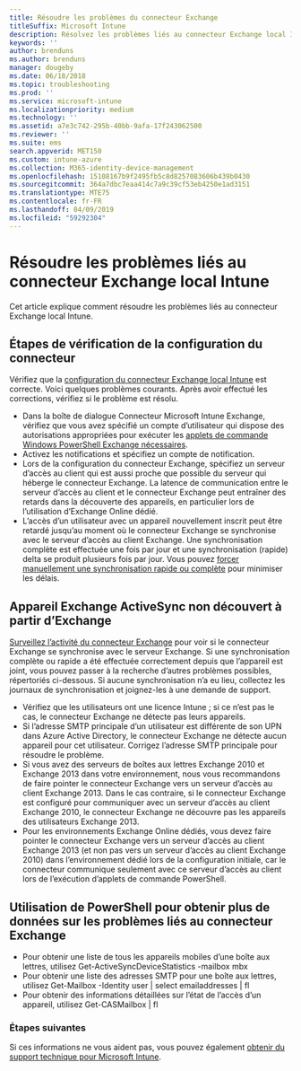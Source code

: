 ```yaml
---
title: Résoudre les problèmes du connecteur Exchange
titleSuffix: Microsoft Intune
description: Résolvez les problèmes liés au connecteur Exchange local Intune.
keywords: ''
author: brenduns
ms.author: brenduns
manager: dougeby
ms.date: 06/18/2018
ms.topic: troubleshooting
ms.prod: ''
ms.service: microsoft-intune
ms.localizationpriority: medium
ms.technology: ''
ms.assetid: a7e3c742-295b-40bb-9afa-17f243062500
ms.reviewer: ''
ms.suite: ems
search.appverid: MET150
ms.custom: intune-azure
ms.collection: M365-identity-device-management
ms.openlocfilehash: 15108167b9f2495fb5c8d8257083606b439b0430
ms.sourcegitcommit: 364a7dbc7eaa414c7a9c39cf53eb4250e1ad3151
ms.translationtype: MTE75
ms.contentlocale: fr-FR
ms.lasthandoff: 04/09/2019
ms.locfileid: "59292304"
---
```

# <a name="troubleshoot-the-intune-on-premises-exchange-connector"></a>Résoudre les problèmes liés au connecteur Exchange local Intune

Cet article explique comment résoudre les problèmes liés au connecteur Exchange local Intune.

## <a name="steps-for-checking-the-connector-configuration"></a>Étapes de vérification de la configuration du connecteur 

Vérifiez que la [configuration du connecteur Exchange local Intune](exchange-connector-install.md) est correcte. Voici quelques problèmes courants. Après avoir effectué les corrections, vérifiez si le problème est résolu.

 - Dans la boîte de dialogue Connecteur Microsoft Intune Exchange, vérifiez que vous avez spécifié un compte d’utilisateur qui dispose des autorisations appropriées pour exécuter les [applets de commande Windows PowerShell Exchange nécessaires](exchange-connector-install.md#exchange-cmdlet-requirements).
- Activez les notifications et spécifiez un compte de notification.
 - Lors de la configuration du connecteur Exchange, spécifiez un serveur d’accès au client qui est aussi proche que possible du serveur qui héberge le connecteur Exchange. La latence de communication entre le serveur d’accès au client et le connecteur Exchange peut entraîner des retards dans la découverte des appareils, en particulier lors de l’utilisation d’Exchange Online dédié.
 - L’accès d’un utilisateur avec un appareil nouvellement inscrit peut être retardé jusqu’au moment où le connecteur Exchange se synchronise avec le serveur d’accès au client Exchange. Une synchronisation complète est effectuée une fois par jour et une synchronisation (rapide) delta se produit plusieurs fois par jour.  Vous pouvez [forcer manuellement une synchronisation rapide ou complète](exchange-connector-install.md#manually-force-a-quick-sync-or-full-sync) pour minimiser les délais.
 
## <a name="exchange-activesync-device-not-discovered-from-exchange"></a>Appareil Exchange ActiveSync non découvert à partir d’Exchange
[Surveillez l’activité du connecteur Exchange](exchange-connector-install.md#on-premises-exchange-connector-high-availability-support) pour voir si le connecteur Exchange se synchronise avec le serveur Exchange. Si une synchronisation complète ou rapide a été effectuée correctement depuis que l’appareil est joint, vous pouvez passer à la recherche d’autres problèmes possibles, répertoriés ci-dessous. Si aucune synchronisation n’a eu lieu, collectez les journaux de synchronisation et joignez-les à une demande de support.

 - Vérifiez que les utilisateurs ont une licence Intune ; si ce n’est pas le cas, le connecteur Exchange ne détecte pas leurs appareils.
 - Si l’adresse SMTP principale d’un utilisateur est différente de son UPN dans Azure Active Directory, le connecteur Exchange ne détecte aucun appareil pour cet utilisateur. Corrigez l’adresse SMTP principale pour résoudre le problème.
 - Si vous avez des serveurs de boîtes aux lettres Exchange 2010 et Exchange 2013 dans votre environnement, nous vous recommandons de faire pointer le connecteur Exchange vers un serveur d’accès au client Exchange 2013. Dans le cas contraire, si le connecteur Exchange est configuré pour communiquer avec un serveur d’accès au client Exchange 2010, le connecteur Exchange ne découvre pas les appareils des utilisateurs Exchange 2013. 
- Pour les environnements Exchange Online dédiés, vous devez faire pointer le connecteur Exchange vers un serveur d’accès au client Exchange 2013 (et non pas vers un serveur d’accès au client Exchange 2010) dans l’environnement dédié lors de la configuration initiale, car le connecteur communique seulement avec ce serveur d’accès au client lors de l’exécution d’applets de commande PowerShell.


## <a name="using-powershell-to-get-more-data-on-exchange-connector-issues"></a>Utilisation de PowerShell pour obtenir plus de données sur les problèmes liés au connecteur Exchange
- Pour obtenir une liste de tous les appareils mobiles d’une boîte aux lettres, utilisez Get-ActiveSyncDeviceStatistics -mailbox mbx
- Pour obtenir une liste des adresses SMTP pour une boîte aux lettres, utilisez Get-Mailbox -Identity user | select emailaddresses | fl
- Pour obtenir des informations détaillées sur l’état de l’accès d’un appareil, utilisez Get-CASMailbox <upn> | fl

### <a name="next-steps"></a>Étapes suivantes
Si ces informations ne vous aident pas, vous pouvez également [obtenir du support technique pour Microsoft Intune](get-support.md).
